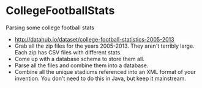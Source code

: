 # CollegeFootballStats

Parsing some college football stats

- http://datahub.io/dataset/college-football-statistics-2005-2013
- Grab all the zip files for the years 2005-2013. They aren't terribly large. Each zip has CSV files with different stats. 
- Come up with a database schema to store them all. 
- Parse all the files and combine them into a database. 
- Combine all the unique stadiums referenced into an XML format of your invention. You don't need to do this in Java, but keep it mainstream.
